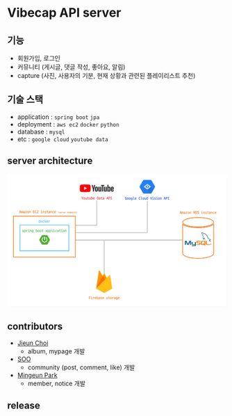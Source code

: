 # Vibecap API server

## 기능
* 회원가입, 로그인
* 커뮤니티 (게시글, 댓글 작성, 좋아요, 알림)
* capture (사진, 사용자의 기분, 현재 상황과 관련된 플레이리스트 추천)

## 기술 스택
* application : `spring boot` `jpa`
* deployment : `aws ec2` `docker` `python`
* database : `mysql`
* etc : `google cloud` `youtube data`

## server architecture
<img src="/assets/image/server-architecture.png" alt="server-architecture diagram">

## contributors
* [Jieun Choi](https://github.com/cje172)
	* album, mypage 개발
* [SOO](https://github.com/LeeSuhyun58)
	* community (post, comment, like) 개발
* [Mingeun Park](https://github.com/mingeun2154)
	* member, notice 개발

## release

